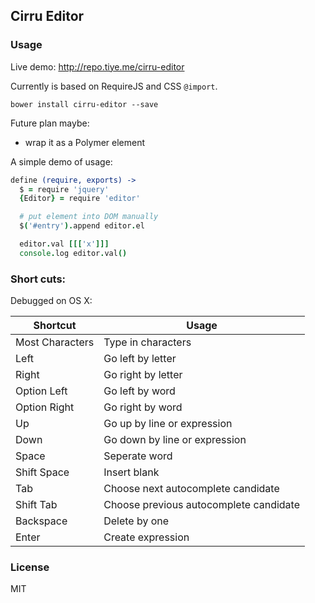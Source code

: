 
Cirru Editor
------

### Usage

Live demo: http://repo.tiye.me/cirru-editor

Currently is based on RequireJS and CSS `@import`.

```
bower install cirru-editor --save
```

Future plan maybe:

* wrap it as a Polymer element

A simple demo of usage:

```coffee
define (require, exports) ->
  $ = require 'jquery'
  {Editor} = require 'editor'

  # put element into DOM manually
  $('#entry').append editor.el

  editor.val [[['x']]]
  console.log editor.val()
```

### Short cuts:

Debugged on OS X:

| Shortcut | Usage |
| --- | --- |
| Most Characters | Type in characters |
| Left | Go left by letter |
| Right | Go right by letter |
| Option Left | Go left by word |
| Option Right | Go right by word |
| Up | Go up by line or expression |
| Down | Go down by line or expression |
| Space | Seperate word |
| Shift Space | Insert blank |
| Tab | Choose next autocomplete candidate |
| Shift Tab | Choose previous autocomplete candidate |
| Backspace | Delete by one |
| Enter | Create expression |

### License

MIT